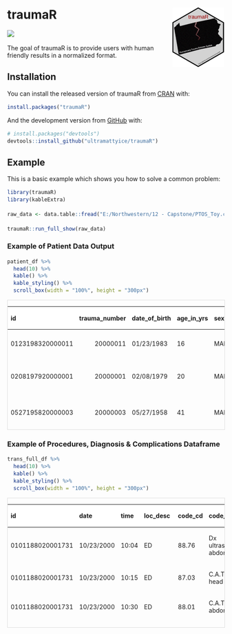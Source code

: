 
<!-- README.md is generated from README.Rmd. Please edit that file -->

# traumaR <img src='man/figures/logo.png' align="right" height="139" />

<!-- badges: start -->

[![](https://img.shields.io/badge/lifecycle-experimental-orange.svg)](https://www.tidyverse.org/lifecycle/#experimental)
<!-- badges: end -->

The goal of traumaR is to provide users with human friendly results in a
normalized format.

## Installation

You can install the released version of traumaR from
[CRAN](https://CRAN.R-project.org) with:

``` r
install.packages("traumaR")
```

And the development version from [GitHub](https://github.com/) with:

``` r
# install.packages("devtools")
devtools::install_github("ultramattyice/traumaR")
```

## Example

This is a basic example which shows you how to solve a common problem:

``` r
library(traumaR)
library(kableExtra)

raw_data <- data.table::fread("E:/Northwestern/12 - Capstone/PTOS_Toy.csv", na.strings = c("<unk>", "", "<n/a>"))

traumaR::run_full_show(raw_data)
```

### Example of Patient Data Output

``` r
patient_df %>% 
  head(10) %>% 
  kable() %>% 
  kable_styling() %>% 
  scroll_box(width = "100%", height = "300px")
```

<div style="border: 1px solid #ddd; padding: 0px; overflow-y: scroll; height:300px; overflow-x: scroll; width:100%; ">

<table class="table" style="margin-left: auto; margin-right: auto;">

<thead>

<tr>

<th style="text-align:left;position: sticky; top:0; background-color: #FFFFFF;">

id

</th>

<th style="text-align:right;position: sticky; top:0; background-color: #FFFFFF;">

trauma\_number

</th>

<th style="text-align:left;position: sticky; top:0; background-color: #FFFFFF;">

date\_of\_birth

</th>

<th style="text-align:left;position: sticky; top:0; background-color: #FFFFFF;">

age\_in\_yrs

</th>

<th style="text-align:left;position: sticky; top:0; background-color: #FFFFFF;">

sex

</th>

<th style="text-align:left;position: sticky; top:0; background-color: #FFFFFF;">

race

</th>

<th style="text-align:left;position: sticky; top:0; background-color: #FFFFFF;">

patient\_county

</th>

<th style="text-align:left;position: sticky; top:0; background-color: #FFFFFF;">

zip\_code

</th>

<th style="text-align:left;position: sticky; top:0; background-color: #FFFFFF;">

payor\_class\_primary

</th>

<th style="text-align:left;position: sticky; top:0; background-color: #FFFFFF;">

pay\_cat1\_o

</th>

<th style="text-align:left;position: sticky; top:0; background-color: #FFFFFF;">

primary\_injury\_type

</th>

<th style="text-align:left;position: sticky; top:0; background-color: #FFFFFF;">

injury\_dt

</th>

<th style="text-align:left;position: sticky; top:0; background-color: #FFFFFF;">

injury\_tm\_s

</th>

<th style="text-align:left;position: sticky; top:0; background-color: #FFFFFF;">

cause\_of\_injury\_e\_code

</th>

<th style="text-align:left;position: sticky; top:0; background-color: #FFFFFF;">

place\_of\_injury

</th>

<th style="text-align:left;position: sticky; top:0; background-color: #FFFFFF;">

fall\_height

</th>

<th style="text-align:left;position: sticky; top:0; background-color: #FFFFFF;">

was\_the\_patient\_extricated

</th>

<th style="text-align:left;position: sticky; top:0; background-color: #FFFFFF;">

scene\_gcs\_eye

</th>

<th style="text-align:left;position: sticky; top:0; background-color: #FFFFFF;">

scene\_gcs\_verbal

</th>

<th style="text-align:left;position: sticky; top:0; background-color: #FFFFFF;">

scene\_gcs\_motor

</th>

<th style="text-align:left;position: sticky; top:0; background-color: #FFFFFF;">

transport\_gcs\_eye

</th>

<th style="text-align:left;position: sticky; top:0; background-color: #FFFFFF;">

transport\_gcs\_verbal

</th>

<th style="text-align:left;position: sticky; top:0; background-color: #FFFFFF;">

transport\_gcs\_motor

</th>

<th style="text-align:left;position: sticky; top:0; background-color: #FFFFFF;">

interhospital\_transport\_gcs\_eye

</th>

<th style="text-align:left;position: sticky; top:0; background-color: #FFFFFF;">

interhospital\_transport\_gcs\_verbal

</th>

<th style="text-align:left;position: sticky; top:0; background-color: #FFFFFF;">

interhospital\_transport\_gcs\_motor

</th>

<th style="text-align:left;position: sticky; top:0; background-color: #FFFFFF;">

referring\_facility\_gcs\_eye

</th>

<th style="text-align:left;position: sticky; top:0; background-color: #FFFFFF;">

referring\_facility\_gcs\_verbal

</th>

<th style="text-align:left;position: sticky; top:0; background-color: #FFFFFF;">

referring\_facility\_gcs\_motor

</th>

<th style="text-align:left;position: sticky; top:0; background-color: #FFFFFF;">

admission\_gcs\_eye

</th>

<th style="text-align:left;position: sticky; top:0; background-color: #FFFFFF;">

admission\_gcs\_verbal

</th>

<th style="text-align:left;position: sticky; top:0; background-color: #FFFFFF;">

admission\_gcs\_motor

</th>

<th style="text-align:left;position: sticky; top:0; background-color: #FFFFFF;">

fasciotomy\_dt

</th>

<th style="text-align:left;position: sticky; top:0; background-color: #FFFFFF;">

fasciotomy\_time

</th>

<th style="text-align:left;position: sticky; top:0; background-color: #FFFFFF;">

fasciotomy\_loc

</th>

<th style="text-align:left;position: sticky; top:0; background-color: #FFFFFF;">

fasciotomy\_cd

</th>

<th style="text-align:left;position: sticky; top:0; background-color: #FFFFFF;">

fasciotomy\_desc

</th>

<th style="text-align:left;position: sticky; top:0; background-color: #FFFFFF;">

forearm\_fx\_dt

</th>

<th style="text-align:left;position: sticky; top:0; background-color: #FFFFFF;">

forearm\_fx\_time

</th>

<th style="text-align:left;position: sticky; top:0; background-color: #FFFFFF;">

forearm\_fx\_loc

</th>

<th style="text-align:left;position: sticky; top:0; background-color: #FFFFFF;">

forearm\_fx\_cd

</th>

<th style="text-align:left;position: sticky; top:0; background-color: #FFFFFF;">

forearm\_fx\_desc

</th>

<th style="text-align:left;position: sticky; top:0; background-color: #FFFFFF;">

code\_cd\_complication

</th>

<th style="text-align:left;position: sticky; top:0; background-color: #FFFFFF;">

code\_cd\_diagnosis

</th>

<th style="text-align:left;position: sticky; top:0; background-color: #FFFFFF;">

code\_cd\_procedure

</th>

<th style="text-align:left;position: sticky; top:0; background-color: #FFFFFF;">

code\_desc\_complication

</th>

<th style="text-align:left;position: sticky; top:0; background-color: #FFFFFF;">

code\_desc\_diagnosis

</th>

<th style="text-align:left;position: sticky; top:0; background-color: #FFFFFF;">

code\_desc\_procedure

</th>

<th style="text-align:left;position: sticky; top:0; background-color: #FFFFFF;">

fltr\_diagnosis

</th>

<th style="text-align:left;position: sticky; top:0; background-color: #FFFFFF;">

fltr\_procedure

</th>

<th style="text-align:left;position: sticky; top:0; background-color: #FFFFFF;">

fltr\_complication

</th>

<th style="text-align:left;position: sticky; top:0; background-color: #FFFFFF;">

fltr\_fasciotomy

</th>

</tr>

</thead>

<tbody>

<tr>

<td style="text-align:left;">

0123198320000011

</td>

<td style="text-align:right;">

20000011

</td>

<td style="text-align:left;">

01/23/1983

</td>

<td style="text-align:left;">

16

</td>

<td style="text-align:left;">

MALE

</td>

<td style="text-align:left;">

Black

</td>

<td style="text-align:left;">

Delaware

</td>

<td style="text-align:left;">

19373

</td>

<td style="text-align:left;">

Commercial Insurer Indemnity

</td>

<td style="text-align:left;">

PRISON HEALTH C25

</td>

<td style="text-align:left;">

Blunt

</td>

<td style="text-align:left;">

01/23/1983

</td>

<td style="text-align:left;">

NA

</td>

<td style="text-align:left;">

Fight/Brawl/Rape - Unarmed Fight or Brawl

</td>

<td style="text-align:left;">

Residential Institution

</td>

<td style="text-align:left;">

Unknown

</td>

<td style="text-align:left;">

NO

</td>

<td style="text-align:left;">

Unknown

</td>

<td style="text-align:left;">

Unknown

</td>

<td style="text-align:left;">

Unknown

</td>

<td style="text-align:left;">

Unknown

</td>

<td style="text-align:left;">

Unknown

</td>

<td style="text-align:left;">

Unknown

</td>

<td style="text-align:left;">

Unknown

</td>

<td style="text-align:left;">

Unknown

</td>

<td style="text-align:left;">

Unknown

</td>

<td style="text-align:left;">

Unknown

</td>

<td style="text-align:left;">

Unknown

</td>

<td style="text-align:left;">

Unknown

</td>

<td style="text-align:left;">

Spontaneous

</td>

<td style="text-align:left;">

Oriented

</td>

<td style="text-align:left;">

Obeys Command

</td>

<td style="text-align:left;">

NA

</td>

<td style="text-align:left;">

NA

</td>

<td style="text-align:left;">

NA

</td>

<td style="text-align:left;">

NA

</td>

<td style="text-align:left;">

NA

</td>

<td style="text-align:left;">

NA

</td>

<td style="text-align:left;">

NA

</td>

<td style="text-align:left;">

NA

</td>

<td style="text-align:left;">

NA

</td>

<td style="text-align:left;">

NA

</td>

<td style="text-align:left;">

NA

</td>

<td style="text-align:left;">

NA

</td>

<td style="text-align:left;">

NA

</td>

<td style="text-align:left;">

NA

</td>

<td style="text-align:left;">

NA

</td>

<td style="text-align:left;">

NA

</td>

<td style="text-align:left;">

FALSE

</td>

<td style="text-align:left;">

FALSE

</td>

<td style="text-align:left;">

FALSE

</td>

<td style="text-align:left;">

FALSE

</td>

</tr>

<tr>

<td style="text-align:left;">

0208197920000001

</td>

<td style="text-align:right;">

20000001

</td>

<td style="text-align:left;">

02/08/1979

</td>

<td style="text-align:left;">

20

</td>

<td style="text-align:left;">

MALE

</td>

<td style="text-align:left;">

White

</td>

<td style="text-align:left;">

Unknown

</td>

<td style="text-align:left;">

NA

</td>

<td style="text-align:left;">

Commercial Insurer Indemnity

</td>

<td style="text-align:left;">

NA

</td>

<td style="text-align:left;">

Blunt

</td>

<td style="text-align:left;">

02/08/1979

</td>

<td style="text-align:left;">

NA

</td>

<td style="text-align:left;">

Oth MVA Traffic, Highway Collision - Driver of MV, Non MC

</td>

<td style="text-align:left;">

Street/Highway

</td>

<td style="text-align:left;">

Unknown

</td>

<td style="text-align:left;">

NO

</td>

<td style="text-align:left;">

Unknown

</td>

<td style="text-align:left;">

Unknown

</td>

<td style="text-align:left;">

Unknown

</td>

<td style="text-align:left;">

Unknown

</td>

<td style="text-align:left;">

Unknown

</td>

<td style="text-align:left;">

Unknown

</td>

<td style="text-align:left;">

Unknown

</td>

<td style="text-align:left;">

Unknown

</td>

<td style="text-align:left;">

Unknown

</td>

<td style="text-align:left;">

Unknown

</td>

<td style="text-align:left;">

Unknown

</td>

<td style="text-align:left;">

Unknown

</td>

<td style="text-align:left;">

Spontaneous

</td>

<td style="text-align:left;">

Oriented

</td>

<td style="text-align:left;">

Obeys Command

</td>

<td style="text-align:left;">

NA

</td>

<td style="text-align:left;">

NA

</td>

<td style="text-align:left;">

NA

</td>

<td style="text-align:left;">

NA

</td>

<td style="text-align:left;">

NA

</td>

<td style="text-align:left;">

NA

</td>

<td style="text-align:left;">

NA

</td>

<td style="text-align:left;">

NA

</td>

<td style="text-align:left;">

NA

</td>

<td style="text-align:left;">

NA

</td>

<td style="text-align:left;">

NA

</td>

<td style="text-align:left;">

NA

</td>

<td style="text-align:left;">

NA

</td>

<td style="text-align:left;">

NA

</td>

<td style="text-align:left;">

NA

</td>

<td style="text-align:left;">

NA

</td>

<td style="text-align:left;">

FALSE

</td>

<td style="text-align:left;">

FALSE

</td>

<td style="text-align:left;">

FALSE

</td>

<td style="text-align:left;">

FALSE

</td>

</tr>

<tr>

<td style="text-align:left;">

0527195820000003

</td>

<td style="text-align:right;">

20000003

</td>

<td style="text-align:left;">

05/27/1958

</td>

<td style="text-align:left;">

41

</td>

<td style="text-align:left;">

MALE

</td>

<td style="text-align:left;">

White

</td>

<td style="text-align:left;">

Unknown

</td>

<td style="text-align:left;">

18914

</td>

<td style="text-align:left;">

Commercial Insurer Indemnity

</td>

<td style="text-align:left;">

NA

</td>

<td style="text-align:left;">

Blunt

</td>

<td style="text-align:left;">

05/27/1958

</td>

<td style="text-align:left;">

NA

</td>

<td style="text-align:left;">

Oth MVA Traffic, Highway Collision - Driver of MV, Non MC

</td>

<td style="text-align:left;">

Street/Highway

</td>

<td style="text-align:left;">

Unknown

</td>

<td style="text-align:left;">

UNK

</td>

<td style="text-align:left;">

Unknown

</td>

<td style="text-align:left;">

Unknown

</td>

<td style="text-align:left;">

Unknown

</td>

<td style="text-align:left;">

Unknown

</td>

<td style="text-align:left;">

Unknown

</td>

<td style="text-align:left;">

Unknown

</td>

<td style="text-align:left;">

Unknown

</td>

<td style="text-align:left;">

Unknown

</td>

<td style="text-align:left;">

Unknown

</td>

<td style="text-align:left;">

Unknown

</td>

<td style="text-align:left;">

Unknown

</td>

<td style="text-align:left;">

Unknown

</td>

<td style="text-align:left;">

Spontaneous

</td>

<td style="text-align:left;">

Oriented

</td>

<td style="text-align:left;">

Obeys Command

</td>

<td style="text-align:left;">

NA

</td>

<td style="text-align:left;">

NA

</td>

<td style="text-align:left;">

NA

</td>

<td style="text-align:left;">

NA

</td>

<td style="text-align:left;">

NA

</td>

<td style="text-align:left;">

NA

</td>

<td style="text-align:left;">

NA

</td>

<td style="text-align:left;">

NA

</td>

<td style="text-align:left;">

NA

</td>

<td style="text-align:left;">

NA

</td>

<td style="text-align:left;">

NA

</td>

<td style="text-align:left;">

NA

</td>

<td style="text-align:left;">

NA

</td>

<td style="text-align:left;">

NA

</td>

<td style="text-align:left;">

NA

</td>

<td style="text-align:left;">

NA

</td>

<td style="text-align:left;">

FALSE

</td>

<td style="text-align:left;">

FALSE

</td>

<td style="text-align:left;">

FALSE

</td>

<td style="text-align:left;">

FALSE

</td>

</tr>

<tr>

<td style="text-align:left;">

031219782000018

</td>

<td style="text-align:right;">

2000018

</td>

<td style="text-align:left;">

03/12/1978

</td>

<td style="text-align:left;">

21

</td>

<td style="text-align:left;">

FEMALE

</td>

<td style="text-align:left;">

White

</td>

<td style="text-align:left;">

Allegheny

</td>

<td style="text-align:left;">

15025

</td>

<td style="text-align:left;">

Commercial Insurer Indemnity

</td>

<td style="text-align:left;">

NA

</td>

<td style="text-align:left;">

Blunt

</td>

<td style="text-align:left;">

03/12/1978

</td>

<td style="text-align:left;">

03:00

</td>

<td style="text-align:left;">

MVA Traffic, Loss Control-No Collision - Driver of MV, Non MC

</td>

<td style="text-align:left;">

Street/Highway

</td>

<td style="text-align:left;">

Unknown

</td>

<td style="text-align:left;">

NO

</td>

<td style="text-align:left;">

Unknown

</td>

<td style="text-align:left;">

Unknown

</td>

<td style="text-align:left;">

Unknown

</td>

<td style="text-align:left;">

Unknown

</td>

<td style="text-align:left;">

Unknown

</td>

<td style="text-align:left;">

Unknown

</td>

<td style="text-align:left;">

Unknown

</td>

<td style="text-align:left;">

Unknown

</td>

<td style="text-align:left;">

Unknown

</td>

<td style="text-align:left;">

Unknown

</td>

<td style="text-align:left;">

Unknown

</td>

<td style="text-align:left;">

Unknown

</td>

<td style="text-align:left;">

None

</td>

<td style="text-align:left;">

Incomprehensible Sounds

</td>

<td style="text-align:left;">

Withdraws

</td>

<td style="text-align:left;">

NA

</td>

<td style="text-align:left;">

NA

</td>

<td style="text-align:left;">

NA

</td>

<td style="text-align:left;">

NA

</td>

<td style="text-align:left;">

NA

</td>

<td style="text-align:left;">

NA

</td>

<td style="text-align:left;">

NA

</td>

<td style="text-align:left;">

NA

</td>

<td style="text-align:left;">

NA

</td>

<td style="text-align:left;">

NA

</td>

<td style="text-align:left;">

NA

</td>

<td style="text-align:left;">

NA

</td>

<td style="text-align:left;">

NA

</td>

<td style="text-align:left;">

NA

</td>

<td style="text-align:left;">

NA

</td>

<td style="text-align:left;">

NA

</td>

<td style="text-align:left;">

FALSE

</td>

<td style="text-align:left;">

FALSE

</td>

<td style="text-align:left;">

FALSE

</td>

<td style="text-align:left;">

FALSE

</td>

</tr>

<tr>

<td style="text-align:left;">

1104196520000006

</td>

<td style="text-align:right;">

20000006

</td>

<td style="text-align:left;">

11/04/1965

</td>

<td style="text-align:left;">

34

</td>

<td style="text-align:left;">

MALE

</td>

<td style="text-align:left;">

White

</td>

<td style="text-align:left;">

Lawrence

</td>

<td style="text-align:left;">

16112

</td>

<td style="text-align:left;">

Self Pay

</td>

<td style="text-align:left;">

NA

</td>

<td style="text-align:left;">

Blunt

</td>

<td style="text-align:left;">

11/04/1965

</td>

<td style="text-align:left;">

00:01

</td>

<td style="text-align:left;">

MVA Traffic, Collision w/ Pedestrian - Pedestrian

</td>

<td style="text-align:left;">

Street/Highway

</td>

<td style="text-align:left;">

Unknown

</td>

<td style="text-align:left;">

NO

</td>

<td style="text-align:left;">

Unknown

</td>

<td style="text-align:left;">

Unknown

</td>

<td style="text-align:left;">

Unknown

</td>

<td style="text-align:left;">

Unknown

</td>

<td style="text-align:left;">

Unknown

</td>

<td style="text-align:left;">

Unknown

</td>

<td style="text-align:left;">

Unknown

</td>

<td style="text-align:left;">

Unknown

</td>

<td style="text-align:left;">

Unknown

</td>

<td style="text-align:left;">

Unknown

</td>

<td style="text-align:left;">

Unknown

</td>

<td style="text-align:left;">

Unknown

</td>

<td style="text-align:left;">

Spontaneous

</td>

<td style="text-align:left;">

Oriented

</td>

<td style="text-align:left;">

Obeys Command

</td>

<td style="text-align:left;">

NA

</td>

<td style="text-align:left;">

NA

</td>

<td style="text-align:left;">

NA

</td>

<td style="text-align:left;">

NA

</td>

<td style="text-align:left;">

NA

</td>

<td style="text-align:left;">

NA

</td>

<td style="text-align:left;">

NA

</td>

<td style="text-align:left;">

NA

</td>

<td style="text-align:left;">

NA

</td>

<td style="text-align:left;">

NA

</td>

<td style="text-align:left;">

NA

</td>

<td style="text-align:left;">

NA

</td>

<td style="text-align:left;">

NA

</td>

<td style="text-align:left;">

NA

</td>

<td style="text-align:left;">

NA

</td>

<td style="text-align:left;">

NA

</td>

<td style="text-align:left;">

FALSE

</td>

<td style="text-align:left;">

FALSE

</td>

<td style="text-align:left;">

FALSE

</td>

<td style="text-align:left;">

FALSE

</td>

</tr>

<tr>

<td style="text-align:left;">

1016197220000017

</td>

<td style="text-align:right;">

20000017

</td>

<td style="text-align:left;">

10/16/1972

</td>

<td style="text-align:left;">

27

</td>

<td style="text-align:left;">

MALE

</td>

<td style="text-align:left;">

White

</td>

<td style="text-align:left;">

Allegheny

</td>

<td style="text-align:left;">

15601

</td>

<td style="text-align:left;">

Self Pay

</td>

<td style="text-align:left;">

NA

</td>

<td style="text-align:left;">

Blunt

</td>

<td style="text-align:left;">

10/16/1972

</td>

<td style="text-align:left;">

23:30

</td>

<td style="text-align:left;">

Suicide/Self Injury - Oth Spec Means

</td>

<td style="text-align:left;">

Public Building

</td>

<td style="text-align:left;">

Unknown

</td>

<td style="text-align:left;">

NO

</td>

<td style="text-align:left;">

Unknown

</td>

<td style="text-align:left;">

Unknown

</td>

<td style="text-align:left;">

Unknown

</td>

<td style="text-align:left;">

Unknown

</td>

<td style="text-align:left;">

Unknown

</td>

<td style="text-align:left;">

Unknown

</td>

<td style="text-align:left;">

Unknown

</td>

<td style="text-align:left;">

Unknown

</td>

<td style="text-align:left;">

Unknown

</td>

<td style="text-align:left;">

Unknown

</td>

<td style="text-align:left;">

Unknown

</td>

<td style="text-align:left;">

Unknown

</td>

<td style="text-align:left;">

None

</td>

<td style="text-align:left;">

None

</td>

<td style="text-align:left;">

None

</td>

<td style="text-align:left;">

NA

</td>

<td style="text-align:left;">

NA

</td>

<td style="text-align:left;">

NA

</td>

<td style="text-align:left;">

NA

</td>

<td style="text-align:left;">

NA

</td>

<td style="text-align:left;">

NA

</td>

<td style="text-align:left;">

NA

</td>

<td style="text-align:left;">

NA

</td>

<td style="text-align:left;">

NA

</td>

<td style="text-align:left;">

NA

</td>

<td style="text-align:left;">

NA

</td>

<td style="text-align:left;">

NA

</td>

<td style="text-align:left;">

NA

</td>

<td style="text-align:left;">

NA

</td>

<td style="text-align:left;">

NA

</td>

<td style="text-align:left;">

NA

</td>

<td style="text-align:left;">

FALSE

</td>

<td style="text-align:left;">

FALSE

</td>

<td style="text-align:left;">

FALSE

</td>

<td style="text-align:left;">

FALSE

</td>

</tr>

<tr>

<td style="text-align:left;">

0903192820000007

</td>

<td style="text-align:right;">

20000007

</td>

<td style="text-align:left;">

09/03/1928

</td>

<td style="text-align:left;">

71

</td>

<td style="text-align:left;">

FEMALE

</td>

<td style="text-align:left;">

Black

</td>

<td style="text-align:left;">

Philadelphia

</td>

<td style="text-align:left;">

19096

</td>

<td style="text-align:left;">

Medicare Indemnity

</td>

<td style="text-align:left;">

Medicare

</td>

<td style="text-align:left;">

Blunt

</td>

<td style="text-align:left;">

09/03/1928

</td>

<td style="text-align:left;">

NA

</td>

<td style="text-align:left;">

Fall on Same Level - Other

</td>

<td style="text-align:left;">

Home

</td>

<td style="text-align:left;">

Unknown

</td>

<td style="text-align:left;">

NO

</td>

<td style="text-align:left;">

Unknown

</td>

<td style="text-align:left;">

Unknown

</td>

<td style="text-align:left;">

Unknown

</td>

<td style="text-align:left;">

Unknown

</td>

<td style="text-align:left;">

Unknown

</td>

<td style="text-align:left;">

Unknown

</td>

<td style="text-align:left;">

Unknown

</td>

<td style="text-align:left;">

Unknown

</td>

<td style="text-align:left;">

Unknown

</td>

<td style="text-align:left;">

Unknown

</td>

<td style="text-align:left;">

Unknown

</td>

<td style="text-align:left;">

Unknown

</td>

<td style="text-align:left;">

Spontaneous

</td>

<td style="text-align:left;">

Confused

</td>

<td style="text-align:left;">

Localizes pain

</td>

<td style="text-align:left;">

NA

</td>

<td style="text-align:left;">

NA

</td>

<td style="text-align:left;">

NA

</td>

<td style="text-align:left;">

NA

</td>

<td style="text-align:left;">

NA

</td>

<td style="text-align:left;">

01/02/2000

</td>

<td style="text-align:left;">

13:49

</td>

<td style="text-align:left;">

OR

</td>

<td style="text-align:left;">

79.32

</td>

<td style="text-align:left;">

Op red-int fix rad/ulna

</td>

<td style="text-align:left;">

NA

</td>

<td style="text-align:left;">

NA

</td>

<td style="text-align:left;">

NA

</td>

<td style="text-align:left;">

NA

</td>

<td style="text-align:left;">

NA

</td>

<td style="text-align:left;">

NA

</td>

<td style="text-align:left;">

FALSE

</td>

<td style="text-align:left;">

FALSE

</td>

<td style="text-align:left;">

FALSE

</td>

<td style="text-align:left;">

FALSE

</td>

</tr>

<tr>

<td style="text-align:left;">

0401197920000008

</td>

<td style="text-align:right;">

20000008

</td>

<td style="text-align:left;">

04/01/1979

</td>

<td style="text-align:left;">

20

</td>

<td style="text-align:left;">

MALE

</td>

<td style="text-align:left;">

White

</td>

<td style="text-align:left;">

Philadelphia

</td>

<td style="text-align:left;">

19036

</td>

<td style="text-align:left;">

Commercial Insurer Indemnity

</td>

<td style="text-align:left;">

Elect & Mgt Choice

</td>

<td style="text-align:left;">

Blunt

</td>

<td style="text-align:left;">

04/01/1979

</td>

<td style="text-align:left;">

NA

</td>

<td style="text-align:left;">

MVA Traffic, Collision w/ Pedestrian - Pedestrian

</td>

<td style="text-align:left;">

Street/Highway

</td>

<td style="text-align:left;">

Unknown

</td>

<td style="text-align:left;">

NO

</td>

<td style="text-align:left;">

Unknown

</td>

<td style="text-align:left;">

Unknown

</td>

<td style="text-align:left;">

Unknown

</td>

<td style="text-align:left;">

Unknown

</td>

<td style="text-align:left;">

Unknown

</td>

<td style="text-align:left;">

Unknown

</td>

<td style="text-align:left;">

Unknown

</td>

<td style="text-align:left;">

Unknown

</td>

<td style="text-align:left;">

Unknown

</td>

<td style="text-align:left;">

Unknown

</td>

<td style="text-align:left;">

Unknown

</td>

<td style="text-align:left;">

Unknown

</td>

<td style="text-align:left;">

Spontaneous

</td>

<td style="text-align:left;">

Oriented

</td>

<td style="text-align:left;">

Obeys Command

</td>

<td style="text-align:left;">

NA

</td>

<td style="text-align:left;">

NA

</td>

<td style="text-align:left;">

NA

</td>

<td style="text-align:left;">

NA

</td>

<td style="text-align:left;">

NA

</td>

<td style="text-align:left;">

01/02/2000

</td>

<td style="text-align:left;">

18:31

</td>

<td style="text-align:left;">

OR

</td>

<td style="text-align:left;">

79.32

</td>

<td style="text-align:left;">

Op red-int fix rad/ulna

</td>

<td style="text-align:left;">

NA

</td>

<td style="text-align:left;">

NA

</td>

<td style="text-align:left;">

NA

</td>

<td style="text-align:left;">

NA

</td>

<td style="text-align:left;">

NA

</td>

<td style="text-align:left;">

NA

</td>

<td style="text-align:left;">

FALSE

</td>

<td style="text-align:left;">

FALSE

</td>

<td style="text-align:left;">

FALSE

</td>

<td style="text-align:left;">

FALSE

</td>

</tr>

<tr>

<td style="text-align:left;">

0816196020000001

</td>

<td style="text-align:right;">

20000001

</td>

<td style="text-align:left;">

08/16/1960

</td>

<td style="text-align:left;">

39

</td>

<td style="text-align:left;">

FEMALE

</td>

<td style="text-align:left;">

White

</td>

<td style="text-align:left;">

York

</td>

<td style="text-align:left;">

17313

</td>

<td style="text-align:left;">

Commercial Insurer Indemnity

</td>

<td style="text-align:left;">

———————-

</td>

<td style="text-align:left;">

Blunt

</td>

<td style="text-align:left;">

08/16/1960

</td>

<td style="text-align:left;">

20:02

</td>

<td style="text-align:left;">

Striking Against/Struck Accidentally - Oth w/ or w/o Subseq Fall

</td>

<td style="text-align:left;">

Home

</td>

<td style="text-align:left;">

Unknown

</td>

<td style="text-align:left;">

NO

</td>

<td style="text-align:left;">

Spontaneous

</td>

<td style="text-align:left;">

Oriented

</td>

<td style="text-align:left;">

Obeys Command

</td>

<td style="text-align:left;">

Unknown

</td>

<td style="text-align:left;">

Unknown

</td>

<td style="text-align:left;">

Unknown

</td>

<td style="text-align:left;">

Unknown

</td>

<td style="text-align:left;">

Unknown

</td>

<td style="text-align:left;">

Unknown

</td>

<td style="text-align:left;">

Unknown

</td>

<td style="text-align:left;">

Unknown

</td>

<td style="text-align:left;">

Unknown

</td>

<td style="text-align:left;">

Spontaneous

</td>

<td style="text-align:left;">

Oriented

</td>

<td style="text-align:left;">

Obeys Command

</td>

<td style="text-align:left;">

NA

</td>

<td style="text-align:left;">

NA

</td>

<td style="text-align:left;">

NA

</td>

<td style="text-align:left;">

NA

</td>

<td style="text-align:left;">

NA

</td>

<td style="text-align:left;">

NA

</td>

<td style="text-align:left;">

NA

</td>

<td style="text-align:left;">

NA

</td>

<td style="text-align:left;">

NA

</td>

<td style="text-align:left;">

NA

</td>

<td style="text-align:left;">

NA

</td>

<td style="text-align:left;">

NA

</td>

<td style="text-align:left;">

NA

</td>

<td style="text-align:left;">

NA

</td>

<td style="text-align:left;">

NA

</td>

<td style="text-align:left;">

NA

</td>

<td style="text-align:left;">

FALSE

</td>

<td style="text-align:left;">

FALSE

</td>

<td style="text-align:left;">

FALSE

</td>

<td style="text-align:left;">

FALSE

</td>

</tr>

<tr>

<td style="text-align:left;">

0407197520000005

</td>

<td style="text-align:right;">

20000005

</td>

<td style="text-align:left;">

04/07/1975

</td>

<td style="text-align:left;">

24

</td>

<td style="text-align:left;">

MALE

</td>

<td style="text-align:left;">

White

</td>

<td style="text-align:left;">

York

</td>

<td style="text-align:left;">

17370

</td>

<td style="text-align:left;">

Commercial Insurer Indemnity

</td>

<td style="text-align:left;">

NA

</td>

<td style="text-align:left;">

Blunt

</td>

<td style="text-align:left;">

04/07/1975

</td>

<td style="text-align:left;">

01:06

</td>

<td style="text-align:left;">

Oth MVA Traffic, Collision w/ MV - Motorcyclist

</td>

<td style="text-align:left;">

Street/Highway

</td>

<td style="text-align:left;">

Unknown

</td>

<td style="text-align:left;">

NO

</td>

<td style="text-align:left;">

To Voice

</td>

<td style="text-align:left;">

Oriented

</td>

<td style="text-align:left;">

Obeys Command

</td>

<td style="text-align:left;">

Unknown

</td>

<td style="text-align:left;">

Unknown

</td>

<td style="text-align:left;">

Unknown

</td>

<td style="text-align:left;">

Unknown

</td>

<td style="text-align:left;">

Unknown

</td>

<td style="text-align:left;">

Unknown

</td>

<td style="text-align:left;">

Unknown

</td>

<td style="text-align:left;">

Unknown

</td>

<td style="text-align:left;">

Unknown

</td>

<td style="text-align:left;">

Spontaneous

</td>

<td style="text-align:left;">

Oriented

</td>

<td style="text-align:left;">

Obeys Command

</td>

<td style="text-align:left;">

NA

</td>

<td style="text-align:left;">

NA

</td>

<td style="text-align:left;">

NA

</td>

<td style="text-align:left;">

NA

</td>

<td style="text-align:left;">

NA

</td>

<td style="text-align:left;">

01/01/2000

</td>

<td style="text-align:left;">

04:25

</td>

<td style="text-align:left;">

OR

</td>

<td style="text-align:left;">

79.32

</td>

<td style="text-align:left;">

Op red-int fix rad/ulna

</td>

<td style="text-align:left;">

NA

</td>

<td style="text-align:left;">

NA

</td>

<td style="text-align:left;">

NA

</td>

<td style="text-align:left;">

NA

</td>

<td style="text-align:left;">

NA

</td>

<td style="text-align:left;">

NA

</td>

<td style="text-align:left;">

FALSE

</td>

<td style="text-align:left;">

FALSE

</td>

<td style="text-align:left;">

FALSE

</td>

<td style="text-align:left;">

FALSE

</td>

</tr>

</tbody>

</table>

</div>

### Example of Procedures, Diagnosis & Complications Dataframe

``` r
trans_full_df %>%  
  head(10) %>% 
  kable() %>% 
  kable_styling() %>% 
  scroll_box(width = "100%", height = "300px")
```

<div style="border: 1px solid #ddd; padding: 0px; overflow-y: scroll; height:300px; overflow-x: scroll; width:100%; ">

<table class="table" style="margin-left: auto; margin-right: auto;">

<thead>

<tr>

<th style="text-align:left;position: sticky; top:0; background-color: #FFFFFF;">

id

</th>

<th style="text-align:left;position: sticky; top:0; background-color: #FFFFFF;">

date

</th>

<th style="text-align:left;position: sticky; top:0; background-color: #FFFFFF;">

time

</th>

<th style="text-align:left;position: sticky; top:0; background-color: #FFFFFF;">

loc\_desc

</th>

<th style="text-align:left;position: sticky; top:0; background-color: #FFFFFF;">

code\_cd

</th>

<th style="text-align:left;position: sticky; top:0; background-color: #FFFFFF;">

code\_desc

</th>

<th style="text-align:left;position: sticky; top:0; background-color: #FFFFFF;">

data\_source

</th>

</tr>

</thead>

<tbody>

<tr>

<td style="text-align:left;">

0101188020001731

</td>

<td style="text-align:left;">

10/23/2000

</td>

<td style="text-align:left;">

10:04

</td>

<td style="text-align:left;">

ED

</td>

<td style="text-align:left;">

88.76

</td>

<td style="text-align:left;">

Dx ultrasound-abdomen

</td>

<td style="text-align:left;">

procedure

</td>

</tr>

<tr>

<td style="text-align:left;">

0101188020001731

</td>

<td style="text-align:left;">

10/23/2000

</td>

<td style="text-align:left;">

10:15

</td>

<td style="text-align:left;">

ED

</td>

<td style="text-align:left;">

87.03

</td>

<td style="text-align:left;">

C.A.T. scan of head

</td>

<td style="text-align:left;">

procedure

</td>

</tr>

<tr>

<td style="text-align:left;">

0101188020001731

</td>

<td style="text-align:left;">

10/23/2000

</td>

<td style="text-align:left;">

10:30

</td>

<td style="text-align:left;">

ED

</td>

<td style="text-align:left;">

88.01

</td>

<td style="text-align:left;">

C.A.T. scan of abdomen

</td>

<td style="text-align:left;">

procedure

</td>

</tr>

<tr>

<td style="text-align:left;">

0101188020001731

</td>

<td style="text-align:left;">

NA

</td>

<td style="text-align:left;">

NA

</td>

<td style="text-align:left;">

Diagnosis

</td>

<td style="text-align:left;">

850.1

</td>

<td style="text-align:left;">

Concussion - brief loss of consciousness

</td>

<td style="text-align:left;">

diagnosis

</td>

</tr>

<tr>

<td style="text-align:left;">

0101188020001731

</td>

<td style="text-align:left;">

NA

</td>

<td style="text-align:left;">

NA

</td>

<td style="text-align:left;">

Diagnosis

</td>

<td style="text-align:left;">

NA

</td>

<td style="text-align:left;">

NA

</td>

<td style="text-align:left;">

diagnosis

</td>

</tr>

<tr>

<td style="text-align:left;">

0101188020001731

</td>

<td style="text-align:left;">

NA

</td>

<td style="text-align:left;">

NA

</td>

<td style="text-align:left;">

Diagnosis

</td>

<td style="text-align:left;">

825

</td>

<td style="text-align:left;">

Fracture calcaneus-close

</td>

<td style="text-align:left;">

diagnosis

</td>

</tr>

<tr>

<td style="text-align:left;">

0101190020000939

</td>

<td style="text-align:left;">

08/11/2000

</td>

<td style="text-align:left;">

22:59

</td>

<td style="text-align:left;">

ED

</td>

<td style="text-align:left;">

96.04

</td>

<td style="text-align:left;">

Insert endotracheal tube

</td>

<td style="text-align:left;">

procedure

</td>

</tr>

<tr>

<td style="text-align:left;">

0101190020000939

</td>

<td style="text-align:left;">

08/11/2000

</td>

<td style="text-align:left;">

23:00

</td>

<td style="text-align:left;">

ED

</td>

<td style="text-align:left;">

99.6

</td>

<td style="text-align:left;">

Cardiopulm resuscita NOS

</td>

<td style="text-align:left;">

procedure

</td>

</tr>

<tr>

<td style="text-align:left;">

0101190020000939

</td>

<td style="text-align:left;">

08/11/2000

</td>

<td style="text-align:left;">

23:00

</td>

<td style="text-align:left;">

ED

</td>

<td style="text-align:left;">

99.62

</td>

<td style="text-align:left;">

Heart countershock NEC

</td>

<td style="text-align:left;">

procedure

</td>

</tr>

<tr>

<td style="text-align:left;">

0101190020000939

</td>

<td style="text-align:left;">

NA

</td>

<td style="text-align:left;">

NA

</td>

<td style="text-align:left;">

Diagnosis

</td>

<td style="text-align:left;">

874.8

</td>

<td style="text-align:left;">

Open wound of neck NEC

</td>

<td style="text-align:left;">

diagnosis

</td>

</tr>

</tbody>

</table>

</div>
